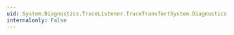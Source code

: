 ```yaml
---
uid: System.Diagnostics.TraceListener.TraceTransfer(System.Diagnostics.TraceEventCache,System.String,System.Int32,System.String,System.Guid)
internalonly: False
---
```

